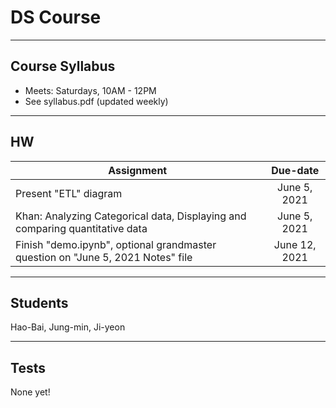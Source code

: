 # DS Course

----
## Course Syllabus
- Meets: Saturdays, 10AM - 12PM
- See syllabus.pdf (updated weekly)

----
## HW
| Assignment        | Due-date           |
| ------------- |:-------------:|
| Present "ETL" diagram      | June 5, 2021 |
| Khan: Analyzing Categorical data, Displaying and comparing quantitative data | June 5, 2021 |
| Finish "demo.ipynb", optional grandmaster question on "June 5, 2021 Notes" file | June 12, 2021 |

----
## Students
Hao-Bai, Jung-min, Ji-yeon

----
## Tests

None yet!
